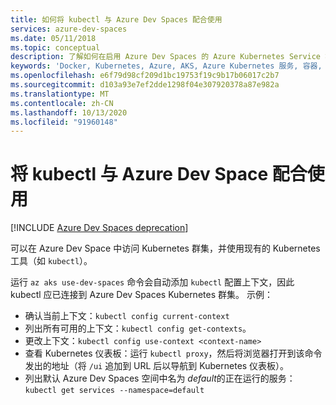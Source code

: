```yaml
---
title: 如何将 kubectl 与 Azure Dev Spaces 配合使用
services: azure-dev-spaces
ms.date: 05/11/2018
ms.topic: conceptual
description: 了解如何在启用 Azure Dev Spaces 的 Azure Kubernetes Service 群集上的开发环境中使用 kubectl 命令
keywords: 'Docker, Kubernetes, Azure, AKS, Azure Kubernetes 服务, 容器, Helm, 服务网格, 服务网格路由, kubectl, k8s '
ms.openlocfilehash: e6f79d98cf209d1bc19753f19c9b17b06017c2b7
ms.sourcegitcommit: d103a93e7ef2dde1298f04e307920378a87e982a
ms.translationtype: MT
ms.contentlocale: zh-CN
ms.lasthandoff: 10/13/2020
ms.locfileid: "91960148"
---
```

# <a name="use-kubectl-with-an-azure-dev-space"></a>将 kubectl 与 Azure Dev Space 配合使用

[!INCLUDE [Azure Dev Spaces deprecation](../../../includes/dev-spaces-deprecation.md)]

可以在 Azure Dev Space 中访问 Kubernetes 群集，并使用现有的 Kubernetes 工具（如 `kubectl`）。

运行 `az aks use-dev-spaces` 命令会自动添加 `kubectl` 配置上下文，因此 kubectl 应已连接到 Azure Dev Spaces Kubernetes 群集。 示例：
- 确认当前上下文：`kubectl config current-context`
- 列出所有可用的上下文：`kubectl config get-contexts`。 
- 更改上下文：`kubectl config use-context <context-name>`
- 查看 Kubernetes 仪表板：运行 `kubectl proxy`，然后将浏览器打开到该命令发出的地址（将 `/ui` 追加到 URL 后以导航到 Kubernetes 仪表板）。
- 列出默认 Azure Dev Spaces 空间中名为 *default*的正在运行的服务： `kubectl get services --namespace=default`


